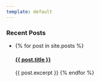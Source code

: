 ```yaml
---
template: default
---
```


<h3>Recent Posts</h3>

<ul>
  <li>
  {% for post in site.posts %}
    <h4><a href="{{ post.url }}">{{ post.title }}</a></h4>
      {{ post.excerpt }}
  {% endfor %}
  </li>
</ul>
